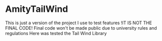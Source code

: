 # AmityTailWind
This is just a version of the project I use to test features !IT IS NOT THE FINAL CODE! Final code won't be made public due to university rules and regulations
Here was tested the Tail Wind Library 

